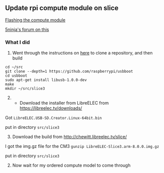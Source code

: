## Update rpi compute module on slice

[Flashing the compute module](https://www.raspberrypi.org/documentation/hardware/computemodule/cm-emmc-flashing.md)

[5ninja's forum on this](http://forums.fiveninjas.com/t/raspberry-pi-compute-module-3-has-been-released/1412)


### What I did

1) Went through the instructions on [here](https://www.raspberrypi.org/documentation/hardware/computemodule/cm-emmc-flashing.md)
to clone a repository, and then build 

```
cd ~/src
git clone --depth=1 https://github.com/raspberrypi/usbboot
cd usbboot
sudo apt-get install libusb-1.0.0-dev
make
mkdir ~/src/slice3
```

2) - Download the installer from LibreELEC from https://libreelec.tv/downloads/

Got `LibreELEC.USB-SD.Creator.Linux-64bit.bin`

put in directory `src/slice3`


3) Download the build from http://chewitt.libreelec.tv/slice/

I got the img.gz file for the CM3
` gunzip LibreELEC-Slice3.arm-8.0.0.img.gz `

put in directory `src/slice3`





2) Now wait for my ordered compute model to come through

